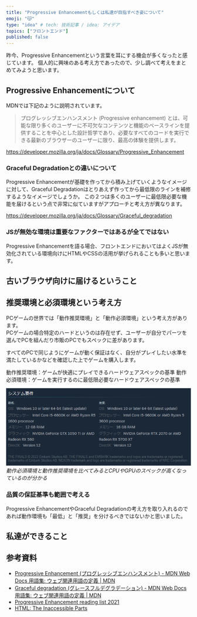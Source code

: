 ```yaml
---
title: "Progressive Enhancementもしくは私達が目指すべき姿について"
emoji: "😽"
type: "idea" # tech: 技術記事 / idea: アイデア
topics: ["フロントエンド"]
published: false
---
```


昨今、Progressive Enhancementという言葉を耳にする機会が多くなったと感じています。
個人的に興味のある考え方であったので、少し調べて考えをまとめてみようと思います。

## Progressive Enhancementについて

MDNでは下記のように説明されています。

> プログレッシブエンハンスメント (Progressive enhancement) とは、可能な限り多くのユーザーに不可欠なコンテンツと機能のベースラインを提供することを中心とした設計哲学であり、必要なすべてのコードを実行できる最新のブラウザーのユーザーに限り、最高の体験を提供します。

https://developer.mozilla.org/ja/docs/Glossary/Progressive_Enhancement

### Graceful Degradationとの違いについて

Progressive Enhancementが基礎を作ってから積み上げていくようなイメージに対して、Graceful Degradationはとりあえず作ってから最低限のラインを補修するようなイメージでしょうか。
この２つは多くのユーザーに最低限必要な機能を届けるという点で非常に似ていますがアプローチと考え方が異なります。

https://developer.mozilla.org/ja/docs/Glossary/Graceful_degradation

### JSが無効な環境は重要なファクターではあるが全てではない

Progressive Enhancementを語る場合、フロントエンドにおいてはよくJSが無効化されている環境向けにHTMLやCSSの活用が挙げられることも多いと思います。

## 古いブラウザ向けに届けるということ

## 推奨環境と必須環境という考え方

PCゲームの世界では「動作推奨環境」と「動作必須環境」という考え方があります。  
PCゲームの場合特定のハードというのは存在せず、ユーザーが自分でパーツを選んでPCを組んだり市販のPCでもスペックに差があります。

すべてのPCで同じようにゲームが動く保証はなく、自分がプレイしたい水準を満たしているかなどを確認した上でゲームを購入します。

動作推奨環境：ゲームが快適にプレイできるハードウェアスペックの基準
動作必須環境：ゲームを実行するのに最低限必要なハードウェアスペックの基準

![THE FINALSというゲームのシステム要件を表示している画面のスクリーンショット](/images/articles/progressive-enhancement/system-requirement.png)
*動作必須環境と動作推奨環境を比べてみるとCPUやGPUのスペックが高くなっているのが分かる*

### 品質の保証基準も範囲で考える

Progressive EnhancementやGraceful Degradationの考え方を取り入れるのであれば動作環境も「最低」と「推奨」を分けるべきではないかと思いました。

## 私達ができること

## 参考資料

- [Progressive Enhancement (プログレッシブエンハンスメント) - MDN Web Docs 用語集: ウェブ関連用語の定義 | MDN](https://developer.mozilla.org/ja/docs/Glossary/Progressive_Enhancement)
- [Graceful degradation (グレースフルデグラデーション) - MDN Web Docs 用語集: ウェブ関連用語の定義 | MDN](https://developer.mozilla.org/ja/docs/Glossary/Graceful_degradation)
- [Progressive Enhancement reading list 2021](https://www.quirksmode.org/blog/archives/2021/02/progressive_enh_1.html)
- [HTML: The Inaccessible Parts](https://daverupert.com/2020/02/html-the-inaccessible-parts/)

